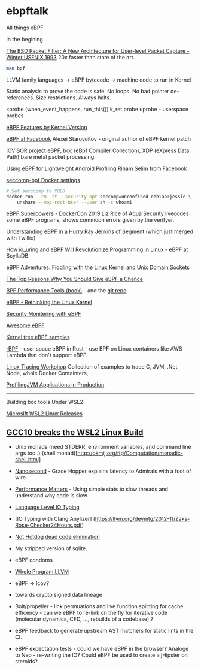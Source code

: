 # ebpftalk
All things eBPF

In the begining ...

[The BSD Packet Filter:
A New Architecture for User-level Packet Capture - Winter USENIX 1993](https://www.tcpdump.org/papers/bpf-usenix93.pdf)
20x faster than state of the art.






```bash
man bpf
```

LLVM family languages -> eBPF bytecode -> machine code to run in Kernel

Static analysis to prove the code is safe.
No loops.
No bad pointer de-references.
Size restrictions.
Always halts.


kprobe (when_event_happens, run_this())
k_ret probe
uprobe - userspace probes

[eBPF Features by Kernel Version](https://github.com/iovisor/bcc/blob/master/docs/kernel-versions.md)

[eBPF at Facebook](https://www.youtube.com/watch?v=ZYBXZFKPS28)
Alexei Starovoitov - original author of eBPF kernel patch

[IOVISOR project](https://www.iovisor.org/)
eBPF, bcc (eBpf Compiler Collection), XDP (eXpress Data Path) bare metal packet processing

[Using eBPF for Lightweight Android Profiling](https://www.youtube.com/watch?v=Vjb3qHem8io)
Riham Selim from Facebook

[seccomp-bpf Docker settings](https://docs.docker.com/engine/security/seccomp/)
```bash
# Set secccomp to YOLO
docker run --rm -it --security-opt seccomp=unconfined debian:jessie \
    unshare --map-root-user --user sh -c whoami
```

[eBPF Superpowers - DockerCon 2019](https://www.youtube.com/watch?v=4SiWL5tULnQ)
Liz Rice of Aqua Security livecodes some eBPF programs, shows commoon errors given by the verifyer.

[Understanding eBPF in a Hurry](https://www.youtube.com/watch?v=BNTQ8CNv7A0)
Ray Jenkins of Segment (which just merged with Twillio)

[How io_uring and eBPF Will Revolutionize Programming in Linux](https://thenewstack.io/how-io_uring-and-ebpf-will-revolutionize-programming-in-linux/) - eBPF at ScyllaDB.

[eBPF Adventures: Fiddling with the Linux Kernel and Unix Domain Sockets](https://www.nccgroup.com/us/about-us/newsroom-and-events/blog/2019/march/ebpf-adventures-fiddling-with-the-linux-kernel-and-unix-domain-sockets/)

[The Top Reasons Why You Should Give eBPF a Chance](https://blog.container-solutions.com/the-top-reasons-why-you-should-give-ebpf-a-chance)

[BPF Performance Tools (book)](http://www.brendangregg.com/bpf-performance-tools-book.html) - and the [git repo](https://github.com/brendangregg/bpf-perf-tools-book).

[eBPF - Rethinking the Linux Kernel](https://www.infoq.com/presentations/facebook-google-bpf-linux-kernel/)

[Security Monitering with eBPF](http://www.brendangregg.com/Slides/BSidesSF2017_BPF_security_monitoring.pdf)

[Awesome eBPF](https://github.com/zoidbergwill/awesome-ebpf)

[Kernel tree eBPF samples](https://git.kernel.org/pub/scm/linux/kernel/git/torvalds/linux.git/tree/samples/bpf)

[rBPF](https://github.com/qmonnet/rbpf) - user space eBPF in Rust - use BPF on Linux containers like AWS Lambda that don't support eBPF.

[Linux Tracing Workshop](https://github.com/goldshtn/linux-tracing-workshop)
Collection of examples to trace C, JVM, .Net, Node, whole Docker Containters, 

[ProfilingJVM	Applications in	Production](https://www.usenix.org/sites/default/files/conference/protected-files/srecon18americas_slides_goldshtein.pdf)


-----
Building bcc tools Under WSL2

[Microslft WSL2 Linux Releases](https://github.com/microsoft/WSL2-Linux-Kernel/releases)

[GCC10 breaks the WSL2 Linux Build](https://lkml.org/lkml/2020/1/29/494)
----
* Unix monads (need STDERR, environment variables, and command line args too..) (shell monad)[http://okmij.org/ftp/Computation/monadic-shell.html]

* [Nanosecond](https://www.youtube.com/watch?v=9eyFDBPk4Yw) - Grace Hopper explains latency to Admirals with a foot of wire.

* [Performance Matters](https://www.youtube.com/watch?v=koTf7u0v41o) - Using simple stats to slow threads and understand why code is slow.

* [Language Level IO Typing](http://learnyouahaskell.com/input-and-output)

* [IO Typing with Clang Anylizer] (https://llvm.org/devmtg/2012-11/Zaks-Rose-Checker24Hours.pdf)

* [Not Hotdog dead code elimination](https://github.com/tensorflow/tensorflow/pull/7832)

* My stripped version of sqlite.

* eBPF condoms

* [Whole Program LLVM](https://github.com/travitch/whole-program-llvm)

* eBPF -> lcov?

* towards crypto signed data lineage

* Bolt/propeller - link permuations and live function splitting for cache efficency - can we eBPF to re-link on the fly for iterative code (molecular dynamics, CFD, ..., rebuilds of a codebase) ?

* eBPF feedback to generate upstream AST matchers for static lints in the CI.

* eBPF expectation tests - could we have eBPF in the browser? Analoge to Neo - re-writing the IO?  Could eBPF be used to create a jHipster on steroids?

